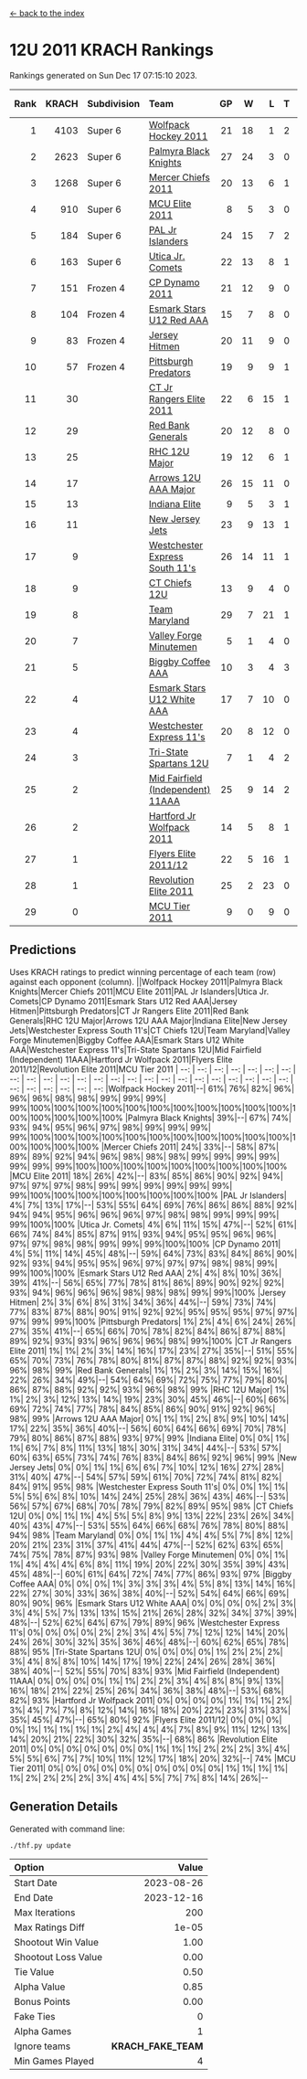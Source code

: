 [<- back to the index](readme.md)
# 12U 2011 KRACH Rankings
Rankings generated on Sun Dec 17 07:15:10 2023.

Rank|KRACH|Subdivision|Team|GP|W|L|T|OTW|OTL|SoS|Exp Wins|Win Diff
---:|---:|:---|:---|---:|---:|---:|---:|---:|---:|---:|---:|---:
1|4103|Super 6|[Wolfpack Hockey 2011](https://gamesheetstats.com/seasons/3664/teams/140937/schedule)|21|18|1|2|0|0|553|19.8|-0.0
2|2623|Super 6|[Palmyra Black Knights](https://gamesheetstats.com/seasons/3664/teams/140949/schedule)|27|24|3|0|1|0|537|24.8|-0.0
3|1268|Super 6|[Mercer Chiefs 2011](https://gamesheetstats.com/seasons/3664/teams/140936/schedule)|20|13|6|1|0|1|1228|14.3|-0.0
4|910|Super 6|[MCU Elite 2011](https://gamesheetstats.com/seasons/3664/teams/140929/schedule)|8|5|3|0|3|0|1234|5.8|-0.0
5|184|Super 6|[PAL Jr Islanders](https://gamesheetstats.com/seasons/3664/teams/140943/schedule)|24|15|7|2|2|0|516|16.8|-0.0
6|163|Super 6|[Utica Jr. Comets](https://gamesheetstats.com/seasons/3664/teams/140945/schedule)|22|13|8|1|1|1|733|14.3|-0.0
7|151|Frozen 4|[CP Dynamo 2011](https://gamesheetstats.com/seasons/3664/teams/140944/schedule)|21|12|9|0|1|2|739|12.8|-0.0
8|104|Frozen 4|[Esmark Stars U12 Red AAA](https://gamesheetstats.com/seasons/3664/teams/140951/schedule)|15|7|8|0|2|0|1178|7.8|-0.0
9|83|Frozen 4|[Jersey Hitmen](https://gamesheetstats.com/seasons/3664/teams/140938/schedule)|20|11|9|0|2|1|555|11.8|-0.0
10|57|Frozen 4|[Pittsburgh Predators](https://gamesheetstats.com/seasons/3664/teams/140950/schedule)|19|9|9|1|0|1|944|10.3|-0.0
11|30||[CT Jr Rangers Elite 2011](https://gamesheetstats.com/seasons/3664/teams/140931/schedule)|22|6|15|1|0|1|818|7.3|-0.0
12|29||[Red Bank Generals](https://gamesheetstats.com/seasons/3664/teams/140940/schedule)|20|12|8|0|1|1|49|12.8|-0.0
13|25||[RHC 12U Major](https://gamesheetstats.com/seasons/3664/teams/140941/schedule)|19|12|6|1|0|1|41|13.4|0.0
14|17||[Arrows 12U AAA Major](https://gamesheetstats.com/seasons/3664/teams/140946/schedule)|26|15|11|0|1|1|42|15.9|0.0
15|13||[Indiana Elite](https://gamesheetstats.com/seasons/3664/teams/144353/schedule)|9|5|3|1|0|0|38|6.4|0.0
16|11||[New Jersey Jets](https://gamesheetstats.com/seasons/3664/teams/140939/schedule)|23|9|13|1|2|0|52|10.4|0.0
17|9||[Westchester Express South 11's](https://gamesheetstats.com/seasons/3664/teams/140947/schedule)|26|14|11|1|1|0|33|15.4|0.0
18|9||[CT Chiefs 12U](https://gamesheetstats.com/seasons/3664/teams/140934/schedule)|13|9|4|0|1|0|6|9.9|0.0
19|8||[Team Maryland](https://gamesheetstats.com/seasons/3664/teams/140954/schedule)|29|7|21|1|0|3|659|8.4|0.0
20|7||[Valley Forge Minutemen](https://gamesheetstats.com/seasons/3664/teams/187349/schedule)|5|1|4|0|0|0|468|1.9|0.0
21|5||[Biggby Coffee AAA](https://gamesheetstats.com/seasons/3664/teams/144351/schedule)|10|3|4|3|0|0|7|5.4|0.0
22|4||[Esmark Stars U12 White AAA](https://gamesheetstats.com/seasons/3664/teams/140952/schedule)|17|7|10|0|0|1|15|7.9|0.0
23|4||[Westchester Express 11's](https://gamesheetstats.com/seasons/3664/teams/140948/schedule)|20|8|12|0|0|2|55|8.9|0.0
24|3||[Tri-State Spartans 12U](https://gamesheetstats.com/seasons/3664/teams/144352/schedule)|7|1|4|2|0|0|6|2.9|0.0
25|2||[Mid Fairfield (Independent) 11AAA](https://gamesheetstats.com/seasons/3664/teams/140933/schedule)|25|9|14|2|0|1|13|10.9|0.0
26|2||[Hartford Jr Wolfpack 2011](https://gamesheetstats.com/seasons/3664/teams/140935/schedule)|14|5|8|1|1|0|7|6.4|0.0
27|1||[Flyers Elite 2011/12](https://gamesheetstats.com/seasons/3664/teams/140942/schedule)|22|5|16|1|0|2|8|6.4|0.0
28|1||[Revolution Elite 2011](https://gamesheetstats.com/seasons/3664/teams/140953/schedule)|25|2|23|0|0|0|10|2.9|0.0
29|0||[MCU Tier 2011](https://gamesheetstats.com/seasons/3664/teams/140932/schedule)|9|0|9|0|0|0|3|0.9|0.0

## Predictions
Uses KRACH ratings to predict winning percentage of each team (row) against each opponent (column).
||Wolfpack Hockey 2011|Palmyra Black Knights|Mercer Chiefs 2011|MCU Elite 2011|PAL Jr Islanders|Utica Jr. Comets|CP Dynamo 2011|Esmark Stars U12 Red AAA|Jersey Hitmen|Pittsburgh Predators|CT Jr Rangers Elite 2011|Red Bank Generals|RHC 12U Major|Arrows 12U AAA Major|Indiana Elite|New Jersey Jets|Westchester Express South 11's|CT Chiefs 12U|Team Maryland|Valley Forge Minutemen|Biggby Coffee AAA|Esmark Stars U12 White AAA|Westchester Express 11's|Tri-State Spartans 12U|Mid Fairfield (Independent) 11AAA|Hartford Jr Wolfpack 2011|Flyers Elite 2011/12|Revolution Elite 2011|MCU Tier 2011
| --: | --: | --: | --: | --: | --: | --: | --: | --: | --: | --: | --: | --: | --: | --: | --: | --: | --: | --: | --: | --: | --: | --: | --: | --: | --: | --: | --: | --: | --: 
|Wolfpack Hockey 2011|--| 61%| 76%| 82%| 96%| 96%| 96%| 98%| 98%| 99%| 99%| 99%| 99%|100%|100%|100%|100%|100%|100%|100%|100%|100%|100%|100%|100%|100%|100%|100%|100%
|Palmyra Black Knights| 39%|--| 67%| 74%| 93%| 94%| 95%| 96%| 97%| 98%| 99%| 99%| 99%| 99%|100%|100%|100%|100%|100%|100%|100%|100%|100%|100%|100%|100%|100%|100%|100%
|Mercer Chiefs 2011| 24%| 33%|--| 58%| 87%| 89%| 89%| 92%| 94%| 96%| 98%| 98%| 98%| 99%| 99%| 99%| 99%| 99%| 99%| 99%|100%|100%|100%|100%|100%|100%|100%|100%|100%
|MCU Elite 2011| 18%| 26%| 42%|--| 83%| 85%| 86%| 90%| 92%| 94%| 97%| 97%| 97%| 98%| 99%| 99%| 99%| 99%| 99%| 99%| 99%|100%|100%|100%|100%|100%|100%|100%|100%
|PAL Jr Islanders|  4%|  7%| 13%| 17%|--| 53%| 55%| 64%| 69%| 76%| 86%| 86%| 88%| 92%| 94%| 94%| 95%| 96%| 96%| 96%| 97%| 98%| 98%| 99%| 99%| 99%| 99%|100%|100%
|Utica Jr. Comets|  4%|  6%| 11%| 15%| 47%|--| 52%| 61%| 66%| 74%| 84%| 85%| 87%| 91%| 93%| 94%| 95%| 95%| 96%| 96%| 97%| 97%| 98%| 98%| 99%| 99%| 99%|100%|100%
|CP Dynamo 2011|  4%|  5%| 11%| 14%| 45%| 48%|--| 59%| 64%| 73%| 83%| 84%| 86%| 90%| 92%| 93%| 94%| 95%| 95%| 96%| 97%| 97%| 97%| 98%| 98%| 99%| 99%|100%|100%
|Esmark Stars U12 Red AAA|  2%|  4%|  8%| 10%| 36%| 39%| 41%|--| 56%| 65%| 77%| 78%| 81%| 86%| 89%| 90%| 92%| 92%| 93%| 94%| 96%| 96%| 96%| 98%| 98%| 98%| 99%| 99%|100%
|Jersey Hitmen|  2%|  3%|  6%|  8%| 31%| 34%| 36%| 44%|--| 59%| 73%| 74%| 77%| 83%| 87%| 88%| 90%| 91%| 92%| 92%| 95%| 95%| 95%| 97%| 97%| 97%| 99%| 99%|100%
|Pittsburgh Predators|  1%|  2%|  4%|  6%| 24%| 26%| 27%| 35%| 41%|--| 65%| 66%| 70%| 78%| 82%| 84%| 86%| 87%| 88%| 89%| 92%| 93%| 93%| 96%| 96%| 96%| 98%| 99%|100%
|CT Jr Rangers Elite 2011|  1%|  1%|  2%|  3%| 14%| 16%| 17%| 23%| 27%| 35%|--| 51%| 55%| 65%| 70%| 73%| 76%| 78%| 80%| 81%| 87%| 87%| 88%| 92%| 92%| 93%| 96%| 98%| 99%
|Red Bank Generals|  1%|  1%|  2%|  3%| 14%| 15%| 16%| 22%| 26%| 34%| 49%|--| 54%| 64%| 69%| 72%| 75%| 77%| 79%| 80%| 86%| 87%| 88%| 92%| 92%| 93%| 96%| 98%| 99%
|RHC 12U Major|  1%|  1%|  2%|  3%| 12%| 13%| 14%| 19%| 23%| 30%| 45%| 46%|--| 60%| 66%| 69%| 72%| 74%| 77%| 78%| 84%| 85%| 86%| 90%| 91%| 92%| 96%| 98%| 99%
|Arrows 12U AAA Major|  0%|  1%|  1%|  2%|  8%|  9%| 10%| 14%| 17%| 22%| 35%| 36%| 40%|--| 56%| 60%| 64%| 66%| 69%| 70%| 78%| 79%| 80%| 86%| 87%| 88%| 93%| 97%| 99%
|Indiana Elite|  0%|  0%|  1%|  1%|  6%|  7%|  8%| 11%| 13%| 18%| 30%| 31%| 34%| 44%|--| 53%| 57%| 60%| 63%| 65%| 73%| 74%| 76%| 83%| 84%| 86%| 92%| 96%| 99%
|New Jersey Jets|  0%|  0%|  1%|  1%|  6%|  6%|  7%| 10%| 12%| 16%| 27%| 28%| 31%| 40%| 47%|--| 54%| 57%| 59%| 61%| 70%| 72%| 74%| 81%| 82%| 84%| 91%| 95%| 98%
|Westchester Express South 11's|  0%|  0%|  1%|  1%|  5%|  5%|  6%|  8%| 10%| 14%| 24%| 25%| 28%| 36%| 43%| 46%|--| 53%| 56%| 57%| 67%| 68%| 70%| 78%| 79%| 82%| 89%| 95%| 98%
|CT Chiefs 12U|  0%|  0%|  1%|  1%|  4%|  5%|  5%|  8%|  9%| 13%| 22%| 23%| 26%| 34%| 40%| 43%| 47%|--| 53%| 55%| 64%| 66%| 68%| 76%| 78%| 80%| 88%| 94%| 98%
|Team Maryland|  0%|  0%|  1%|  1%|  4%|  4%|  5%|  7%|  8%| 12%| 20%| 21%| 23%| 31%| 37%| 41%| 44%| 47%|--| 52%| 62%| 63%| 65%| 74%| 75%| 78%| 87%| 93%| 98%
|Valley Forge Minutemen|  0%|  0%|  1%|  1%|  4%|  4%|  4%|  6%|  8%| 11%| 19%| 20%| 22%| 30%| 35%| 39%| 43%| 45%| 48%|--| 60%| 61%| 64%| 72%| 74%| 77%| 86%| 93%| 97%
|Biggby Coffee AAA|  0%|  0%|  0%|  1%|  3%|  3%|  3%|  4%|  5%|  8%| 13%| 14%| 16%| 22%| 27%| 30%| 33%| 36%| 38%| 40%|--| 52%| 54%| 64%| 66%| 69%| 80%| 90%| 96%
|Esmark Stars U12 White AAA|  0%|  0%|  0%|  0%|  2%|  3%|  3%|  4%|  5%|  7%| 13%| 13%| 15%| 21%| 26%| 28%| 32%| 34%| 37%| 39%| 48%|--| 52%| 62%| 64%| 67%| 79%| 89%| 96%
|Westchester Express 11's|  0%|  0%|  0%|  0%|  2%|  2%|  3%|  4%|  5%|  7%| 12%| 12%| 14%| 20%| 24%| 26%| 30%| 32%| 35%| 36%| 46%| 48%|--| 60%| 62%| 65%| 78%| 88%| 95%
|Tri-State Spartans 12U|  0%|  0%|  0%|  0%|  1%|  2%|  2%|  2%|  3%|  4%|  8%|  8%| 10%| 14%| 17%| 19%| 22%| 24%| 26%| 28%| 36%| 38%| 40%|--| 52%| 55%| 70%| 83%| 93%
|Mid Fairfield (Independent) 11AAA|  0%|  0%|  0%|  0%|  1%|  1%|  2%|  2%|  3%|  4%|  8%|  8%|  9%| 13%| 16%| 18%| 21%| 22%| 25%| 26%| 34%| 36%| 38%| 48%|--| 53%| 68%| 82%| 93%
|Hartford Jr Wolfpack 2011|  0%|  0%|  0%|  0%|  1%|  1%|  1%|  2%|  3%|  4%|  7%|  7%|  8%| 12%| 14%| 16%| 18%| 20%| 22%| 23%| 31%| 33%| 35%| 45%| 47%|--| 65%| 80%| 92%
|Flyers Elite 2011/12|  0%|  0%|  0%|  0%|  1%|  1%|  1%|  1%|  1%|  2%|  4%|  4%|  4%|  7%|  8%|  9%| 11%| 12%| 13%| 14%| 20%| 21%| 22%| 30%| 32%| 35%|--| 68%| 86%
|Revolution Elite 2011|  0%|  0%|  0%|  0%|  0%|  0%|  0%|  1%|  1%|  1%|  2%|  2%|  2%|  3%|  4%|  5%|  5%|  6%|  7%|  7%| 10%| 11%| 12%| 17%| 18%| 20%| 32%|--| 74%
|MCU Tier 2011|  0%|  0%|  0%|  0%|  0%|  0%|  0%|  0%|  0%|  0%|  1%|  1%|  1%|  1%|  1%|  2%|  2%|  2%|  2%|  3%|  4%|  4%|  5%|  7%|  7%|  8%| 14%| 26%|--

## Generation Details

Generated with command line:
```
./thf.py update
```

| Option | Value |
| :----- | ----: |
| Start Date | 2023-08-26 |
| End Date | 2023-12-16 |
| Max Iterations | 200 |
| Max Ratings Diff | 1e-05 |
| Shootout Win Value | 1.00 |
| Shootout Loss Value | 0.00 |
| Tie Value | 0.50 |
| Alpha Value | 0.85 |
| Bonus Points | 0.00 |
| Fake Ties | 0 |
| Alpha Games | 1 |
| Ignore teams | __KRACH_FAKE_TEAM__ |
| Min Games Played | 4 |


